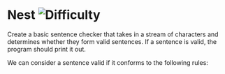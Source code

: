 # Nest ![Difficulty](https://img.shields.io/badge/-MEDIUM-yellow)
	
Create a basic sentence checker that takes in a stream of characters and determines whether they form valid sentences. If a sentence is valid, the program should print it out.
	
We can consider a sentence valid if it conforms to the following rules:
	






	
